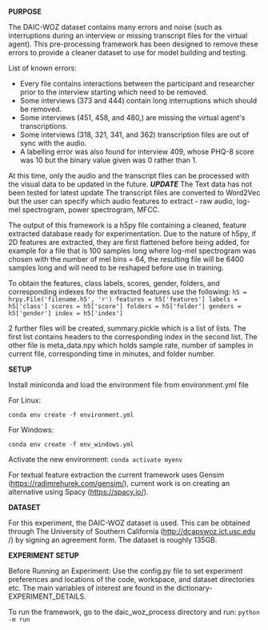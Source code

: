 **PURPOSE**

The DAIC-WOZ dataset contains many errors and noise (such as interruptions
 during an interview or missing transcript files for the virtual agent). This
  pre-processing framework has been designed to remove these errors to
   provide a cleaner dataset to use for model building and testing. 

List of known errors:
 - Every file contains interactions between the participant and researcher prior to the interview starting which need to be removed.
 - Some interviews (373 and 444) contain long interruptions which should be removed.
 - Some interviews (451, 458, and 480,) are missing the virtual agent's transcriptions.
 - Some interviews (318, 321, 341, and 362) transcription files are out of sync with the audio. 
 - A labelling error was also found for interview 409, whose PHQ-8 score was 10 but the binary value given was 0 rather than 1. 

At this time, only the audio and the transcript files can be processed
 with the visual data to be updated in the future.
  ***UPDATE*** The Text data has not been tested for latest update
  The transcript files
  are converted to Word2Vec but the user can specify which audio features
   to extract - raw audio, log-mel spectrogram, power spectrogram, MFCC. 
      
The output of this framework is a h5py file containing a cleaned, feature
 extracted database ready for experimentation. Due to the nature of h5py, if
  2D features are extracted, they are first flattened before being added, for
   example for a file that is 100 samples long where log-mel spectrogram was
    chosen with the number of mel bins = 64, the resulting file will be 6400
     samples long and will need to be reshaped before use in training. 

To obtain the features, class labels, scores, gender, folders, and corresponding
 indexes for the extracted features use the following:
`h5 = hrpy.File('filename.h5', 'r')
features = h5['features']
labels = h5['class']
scores = h5['score']
folders = h5['folder']
genders = h5['gender']
index = h5['index']`

2 further files will be created, summary.pickle which is a list of lists. The first list contains headers to the corresponding index in the second list. 
The other file is meta_data.npy which holds sample rate, number of samples in current file, corresponding time in minutes, and folder number. 

**SETUP**

Install miniconda and load the environment file from environment.yml file

For Linux: 

`conda env create -f environment.yml`

For Windows:

`conda env create -f env_windows.yml`

Activate the new environment: `conda activate myenv`

For textual feature extraction the current framework uses Gensim 
(https://radimrehurek.com/gensim/), current work is on creating an
 alternative using Spacy (https://spacy.io/).

**DATASET**

For this experiment, the DAIC-WOZ dataset is used. This can be obtained
 through The University of Southern California (http://dcapswoz.ict.usc.edu
 /) by signing an agreement form. The dataset is roughly 135GB. 


**EXPERIMENT SETUP**

Before Running an Experiment:
Use the config.py file to set experiment preferences and locations of the code, 
workspace, and dataset directories etc. The main variables of interest are
 found in the dictionary- EXPERIMENT_DETAILS. 

To run the framework, go to the daic_woz_process directory and run:
 `python -m run`
 

